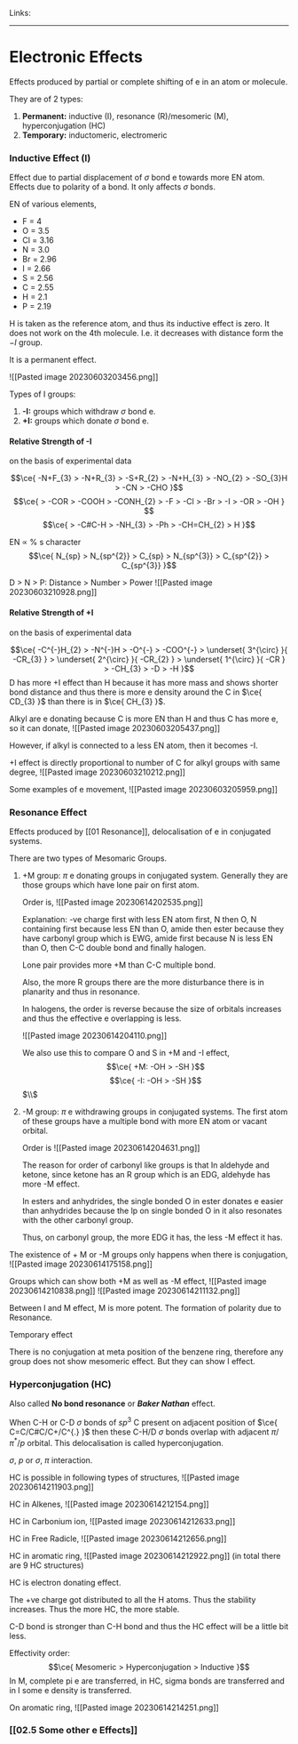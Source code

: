 Links: 
___
# Electronic Effects
Effects produced by partial or complete shifting of e in an atom or molecule. 

They are of 2 types:
1. **Permanent:** inductive (I), resonance (R)/mesomeric (M), hyperconjugation (HC)
2. **Temporary:** inductomeric, electromeric 

### Inductive Effect (I)
Effect due to partial displacement of $\sigma$ bond e towards more EN atom. 
Effects due to polarity of a bond. It only affects $\sigma$ bonds.

EN of various elements,
- F = 4 
- O = 3.5
- Cl = 3.16
- N = 3.0 
- Br = 2.96
- I = 2.66 
- S = 2.56 
- C = 2.55
- H = 2.1 
- P = 2.19

H is taken as the reference atom, and thus its inductive effect is zero. 
It does not work on the 4th molecule. I.e. it decreases with distance form the $-I$ group.

It is a permanent effect.

![[Pasted image 20230603203456.png]]

Types of I groups: 
1. **-I:** groups which withdraw $\sigma$ bond e.
2. **+I:** groups which donate $\sigma$ bond e.

#### Relative Strength of -I 
on the basis of experimental data

$$\ce{ -N+F_{3} > -N+R_{3} > -S+R_{2} > -N+H_{3} > -NO_{2} > -SO_{3}H > -CN > -CHO }$$
$$\ce{ > -COR > -COOH > -CONH_{2} > -F > -Cl > -Br > -I > -OR > -OH } $$
$$\ce{ > -C#C-H > -NH_{3} > -Ph > -CH=CH_{2} > H }$$

EN $\propto$ % s character
$$\ce{ N_{sp} > N_{sp^{2}} > C_{sp} > N_{sp^{3}} > C_{sp^{2}} > C_{sp^{3}} }$$

D > N > P: Distance > Number > Power
![[Pasted image 20230603210928.png]]


#### Relative Strength of +I 
on the basis of experimental data

$$\ce{ -C^{-}H_{2} > -N^{-}H > -O^{-} > -COO^{-} > \underset{ 3^{\circ} }{ -CR_{3} } > \underset{ 2^{\circ} }{ -CR_{2} } > \underset{ 1^{\circ} }{ -CR } > -CH_{3} > -D > -H }$$
D has more +I effect than H because it has more mass and shows shorter bond distance and thus there is more e density around the C in $\ce{ CD_{3} }$ than there is in $\ce{ CH_{3} }$. 

Alkyl are e donating because C is more EN than H and thus C has more e, so it can donate, 
![[Pasted image 20230603205437.png]]

However, if alkyl is connected to a less EN atom, then it becomes -I. 

+I effect is directly proportional to number of C for alkyl groups with same degree,
![[Pasted image 20230603210212.png]] 

Some examples of e movement,
![[Pasted image 20230603205959.png]]


### Resonance Effect
Effects produced by [[01 Resonance]], delocalisation of e in conjugated systems. 

There are two types of Mesomaric Groups.
1. +M group: $\pi$ e donating groups in conjugated system. Generally they are those groups which have lone pair on first atom.
   
   Order is,
   ![[Pasted image 20230614202535.png]]
   
   Explanation: -ve charge first with less EN atom first, N then O, N containing first because less EN than O,  amide then ester because they have carbonyl group which is EWG, amide first because N is less EN than O, then C-C double bond and finally halogen. 

	Lone pair provides more +M than C-C multiple bond.
   
   Also, the more R groups there are the more disturbance there is in planarity and thus in resonance. 
   
   In halogens, the order is reverse because the size of orbitals increases and thus the effective e overlapping is less. 
   
   ![[Pasted image 20230614204110.png]]
   
   We also use this to compare O and S in +M and -I effect,
   $$\ce{ +M: -OH > -SH }$$
   $$\ce{ -I: -OH > -SH }$$
   $\\$
   
2. -M group: $\pi$ e withdrawing groups in conjugated systems. The first atom of these groups have a multiple bond with more EN atom or vacant orbital. 
   
   Order is
   ![[Pasted image 20230614204631.png]]
   
	The reason for order of carbonyl like groups is that 
	In aldehyde and ketone, since ketone has an R group which is an EDG, aldehyde has more -M effect. 
	
	In esters and anhydrides, the single bonded O in ester donates e easier than anhydrides because the lp on single bonded O in it also resonates with the other carbonyl group.
	
	Thus, on carbonyl group, the more EDG it has, the less -M effect it has. 

The existence of + M or -M groups only happens when there is conjugation,
![[Pasted image 20230614175158.png]]


Groups which can show both +M as well as -M effect,
![[Pasted image 20230614210838.png]]
![[Pasted image 20230614211132.png]]


Between I and M effect, M is more potent.
The formation of polarity due to Resonance.

Temporary effect

There is no conjugation at meta position of the benzene ring, therefore any group does not show mesomeric effect. But they can show I effect.

### Hyperconjugation (HC)
Also called **No bond resonance** or ***Baker Nathan*** effect. 

When C-H or C-D $\sigma$ bonds of $sp^{3}$ C present on adjacent position of $\ce{ C=C/C#C/C+/C^{.} }$ then these C-H/D $\sigma$ bonds overlap with adjacent $\pi /\pi^{*} /p$ orbital. This delocalisation is called hyperconjugation. 

$\sigma,\ p$ or $\sigma$, $\pi$ interaction.

HC is possible in following types of structures,
![[Pasted image 20230614211903.png]]

HC in Alkenes,
![[Pasted image 20230614212154.png]]

HC in Carbonium ion,
![[Pasted image 20230614212633.png]]

HC in Free Radicle,
![[Pasted image 20230614212656.png]]

HC in aromatic ring,
![[Pasted image 20230614212922.png]]
(in total there are 9 HC structures)

HC is electron donating effect. 

The +ve charge got distributed to all the H atoms. Thus the stability increases. Thus the more HC, the more stable. 

C-D bond is stronger than C-H bond and thus the HC effect will be a little bit less. 

Effectivity order:
$$\ce{ Mesomeric > Hyperconjugation > Inductive }$$
In M, complete pi e are transferred, in HC, sigma bonds are transferred and in I some e density is transferred. 

On aromatic ring,
![[Pasted image 20230614214251.png]]

### [[02.5 Some other e Effects]]